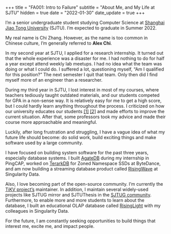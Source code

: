 +++
title = "FA001: Intro to Failure"
subtitle = "About Me, and My Life at SJTU"
hidden = true
date = "2022-01-30"
date_update = true
+++

I’m a senior undergraduate student studying Computer Science at [Shanghai Jiao Tong University][sjtu] (SJTU). I’m expected to graduate in Summer 2022.

[sjtu]: http://en.sjtu.edu.cn/

My real name is Chi Zhang. However, as the name is too common in Chinese culture, I’m generally referred to **Alex Chi**.

In my second year at SJTU, I applied for a research internship. It turned out that the whole experience was a disaster for me. I had nothing to do for half a year except attend weekly lab meetups. I had no idea what the team was doing or what I could do. I suffered a lot, questioning myself, “Am I qualified for this position?” The next semester I quit that team. Only then did I find myself more of an engineer than a researcher.

During my third year in SJTU, I lost interest in most of my courses, where teachers tediously taught outdated materials, and our students competed for GPA in a non-sense way. It is relatively easy for me to get a high score, but I could hardly learn anything throughout the process. I criticized on how our university educates our students [[1]](https://zhuanlan.zhihu.com/p/345269981) [[2]](https://survivesjtu.gitbook.io/survivesjtumanual/fu-lu/ben-ke-sheng-zhuan-ye-jie-shao-todo/cs-zi-jiu-zhi-bei) and made efforts to improve the current situation. After that, some professors took my advice and made their course more approachable and meaningful.

Luckily, after long frustration and struggling, I have a vague idea of what my future life should become: do solid work, build exciting things and make software used by a large community.

I have focused on building system software for the past three years, especially database systems. I built [AgateDB][agatedb] during my internship in PingCAP, worked on [TerarkDB][terarkdb] for Zoned Namespace SSDs at ByteDance, and am now building a streaming database product called [RisingWave][risingwave] at Singularity Data.

[agatedb]: https://github.com/tikv/agatedb
[terarkdb]: https://github.com/bytedance/terarkdb

Also, I love becoming part of the open-source community. I’m currently the [TiKV project’s][tikv] maintainer. In addition, I maintain several widely-used projects like SJTUG mirror and SJTUThesis in the [SJTUG community][sjtug]. Furthermore, to enable more and more students to learn about the database, I built an educational OLAP database called [RisingLight][risinglight] with my colleagues in Singularity Data.

[tikv]: https://tikv.org
[sjtug]: https://github.com/sjtug
[risinglight]: https://github.com/risinglightdb/risinglight
[risingwave]: https://github.com/singularity-data/risingwave

For the future, I am constantly seeking opportunities to build things that interest me, excite me, and impact people.
